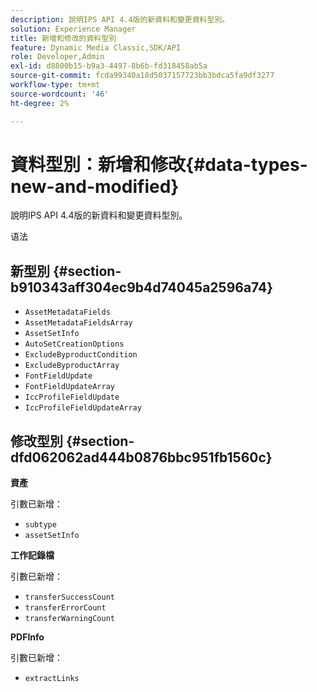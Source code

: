 ```yaml
---
description: 說明IPS API 4.4版的新資料和變更資料型別。
solution: Experience Manager
title: 新增和修改的資料型別
feature: Dynamic Media Classic,SDK/API
role: Developer,Admin
exl-id: d8800b15-b9a3-4497-8b6b-fd318458ab5a
source-git-commit: fcda99340a18d5037157723bb3bdca5fa9df3277
workflow-type: tm+mt
source-wordcount: '46'
ht-degree: 2%

---
```


# 資料型別：新增和修改{#data-types-new-and-modified}

說明IPS API 4.4版的新資料和變更資料型別。

语法

## 新型別 {#section-b910343aff304ec9b4d74045a2596a74}

* `AssetMetadataFields`
* `AssetMetadataFieldsArray`
* `AssetSetInfo`
* `AutoSetCreationOptions`
* `ExcludeByproductCondition`
* `ExcludeByproductArray`
* `FontFieldUpdate`
* `FontFieldUpdateArray`
* `IccProfileFieldUpdate`
* `IccProfileFieldUpdateArray`

## 修改型別 {#section-dfd062062ad444b0876bbc951fb1560c}

**資產**

引數已新增：

* `subtype`
* `assetSetInfo`

**工作記錄檔**

引數已新增：

* `transferSuccessCount`
* `transferErrorCount`
* `transferWarningCount`

**PDFInfo**

引數已新增：

* `extractLinks`
